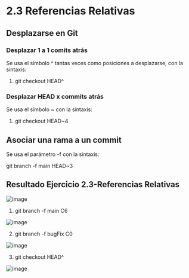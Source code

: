 # 2.3 Referencias Relativas

## Desplazarse en Git

### Desplazar 1 a 1 comits atrás
Se usa el símbolo ^ tantas veces como posiciones a desplazarse, con la sintaxis:

1. git checkout HEAD^ 

### Desplazar HEAD x commits atrás
Se usa el símbolo ~ con la sintaxis:

1. git checkout HEAD~4

## Asociar una rama a un commit
Se usa el parámetro -f con la sintaxis:

git branch -f main HEAD~3

## Resultado Ejercicio 2.3-Referencias Relativas

![image](https://user-images.githubusercontent.com/112440050/201422238-24b1f8a9-a711-4053-b28e-a3681dc88cb4.png)


1. git branch -f main C6

![image](https://user-images.githubusercontent.com/112440050/201422396-6e2b89d6-9744-41ff-8771-7084a446bbe9.png)

2. git branch -f bugFix C0

![image](https://user-images.githubusercontent.com/112440050/201422476-24cc2ff1-ab2f-4743-8ef6-ec148ae87607.png)

3. git checkout HEAD^

![image](https://user-images.githubusercontent.com/112440050/201422611-b0ac391b-ee67-4e90-a3d6-a06f2faa6dbe.png)


